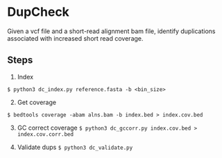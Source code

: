 # DupCheck

Given a vcf file and a short-read alignment bam file, identify duplications
associated with increased short read coverage.

## Steps
1. Index

`$ python3 dc_index.py reference.fasta -b <bin_size>`

2. Get coverage

`$ bedtools coverage -abam alns.bam -b index.bed > index.cov.bed`

3. GC correct coverage
`$ python3 dc_gccorr.py index.cov.bed > index.cov.corr.bed`

3. Validate dups
`$ python3 dc_validate.py`